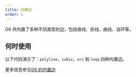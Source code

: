 ```yaml
---
title: 内置边
order: 1
---
```


G6 共内置了多种不同类型的边，包括直线、折线、曲线、自环等。

## 何时使用

以下代码演示了：`polyline`、`cubic`、`arc` 和 `loop` 四种内置边。

更多信息参见[G6 的内置边](/zh/docs/manual/middle/elements/defaultEdge)

